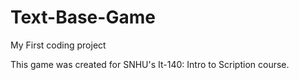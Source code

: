 # Text-Base-Game
My First coding project

This game was created for SNHU's It-140: Intro to Scription course.  
